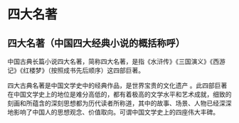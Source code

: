# 四大名著

## 四大名著（中国四大经典小说的概括称呼）

中国古典长篇小说四大名著，简称四大名著，是指《水浒传》《三国演义》《西游记》《红楼梦》（按照成书先后顺序）这四部巨著。

四大古典名著是中国文学史中的经典作品，是世界宝贵的文化遗产  。此四部巨著在中国文学史上的地位是难分高低的，都有着极高的文学水平和艺术成就，细致的刻画和所蕴含的深刻思想都为历代读者所称道，其中的故事、场景、人物已经深深地影响了中国人的思想观念、价值取向。可谓中国文学史上的四座伟大丰碑。

